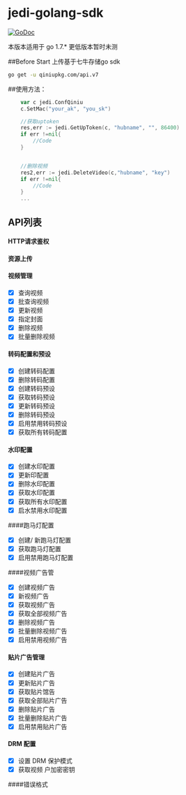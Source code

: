# jedi-golang-sdk

[![GoDoc](http://godoc.org/github.com/astaxie/beego?status.svg)](https://godoc.org/github.com/TianZong48/jedi-golang-sdk)

本版本适用于 go 1.7.* 
更低版本暂时未测

##Before Start
上传基于七牛存储go sdk
```bash
go get -u qiniupkg.com/api.v7
```


##使用方法：
```go
	var c jedi.ConfQiniu
	c.SetMac("your_ak", "you_sk")

	//获取uptoken
	res,err := jedi.GetUpToken(c, "hubname", "", 86400)
	if err !=nil{
		//Code
	}


	//删除视频 
	res2,err := jedi.DeleteVideo(c,"hubname", "key")
	if err !=nil{
		//Code
	}
	...

```

## API列表
#### HTTP请求鉴权

#### 资源上传

#### 视频管理* [x] 查询视频* [x] 批查询视频* [x] 更新视频* [x] 指定封面* [x] 删除视频* [x] 批量删除视频
#### 转码配置和预设* [x] 创建转码配置* [x] 删除转码配置* [x] 创建转码预设* [x] 获取转码预设* [x] 更新转码预设* [x] 删除转码预设* [x] 启用禁用转码预设* [x] 获取所有转码配置
#### 水印配置* [x]  创建水印配置* [x] 更新印配置* [x] 删除水印配置* [x] 获取水印配置* [x] 获取所有水印配置* [x] 启水禁用水印配置
 ####跑马灯配置
* [x] 创建/ 新跑马灯配置 
* [x] 获取跑马灯配置 
* [x] 启用禁用跑马灯配置
####视频广告管 * [x] 创建视频广告* [x] 新视频广告* [x] 获取视频广告* [x] 获取全部视频广告* [x] 删除视频广告* [x] 批量删除视频广告* [x] 启用禁用视频广告

#### 贴片广告管理 * [x] 创建贴片广告* [x] 更新贴片广告* [x] 获取贴片馆告* [x] 获取全部贴片广告* [x] 删除贴片广告* [x] 批量删除贴片广告* [x] 启用禁用贴片广告
#### DRM 配置* [x] 设置 DRM 保护模式 
* [x] 获取视频 户加密密钥
####错误格式


